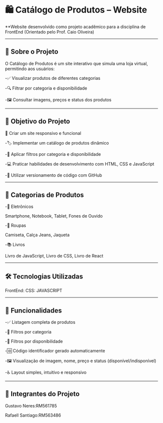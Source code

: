 # 🛍️ Catálogo de Produtos – Website
**Website desenvolvido como projeto acadêmico para a disciplina de FrontEnd
(Orientado pelo Prof. Caio Oliveira)

---

## 📌 Sobre o Projeto
O Catálogo de Produtos é um site interativo que simula uma loja virtual, permitindo aos usuários:

-✅ Visualizar produtos de diferentes categorias

-🔍 Filtrar por categoria e disponibilidade

-🖼️ Consultar imagens, preços e status dos produtos

---

## 🚀 Objetivo do Projeto
📱 Criar um site responsivo e funcional

-🏷️ Implementar um catálogo de produtos dinâmico

-🎯 Aplicar filtros por categoria e disponibilidade

-💻 Praticar habilidades de desenvolvimento com HTML, CSS e JavaScript

-🔗 Utilizar versionamento de código com GitHub

---

## 🛒 Categorias de Produtos

-📱 Eletrônicos

Smartphone, Notebook, Tablet, Fones de Ouvido

-👕 Roupas

Camiseta, Calça Jeans, Jaqueta

-📚 Livros

Livro de JavaScript, Livro de CSS, Livro de React

---

## 🛠️ Tecnologias Utilizadas
FrontEnd:
CSS:
JAVASCRIPT

---

## 🧠 Funcionalidades

-✅ Listagem completa de produtos

-🔎 Filtros por categoria

-🛒 Filtros por disponibilidade

-🆔 Código identificador gerado automaticamente

-🖼️ Visualização de imagem, nome, preço e status (disponível/indisponível)

-♿ Layout simples, intuitivo e responsivo

---

## 💼 Integrantes do Projeto

Gustavo Neres:RM561785

Rafaell Santiago:RM563486
